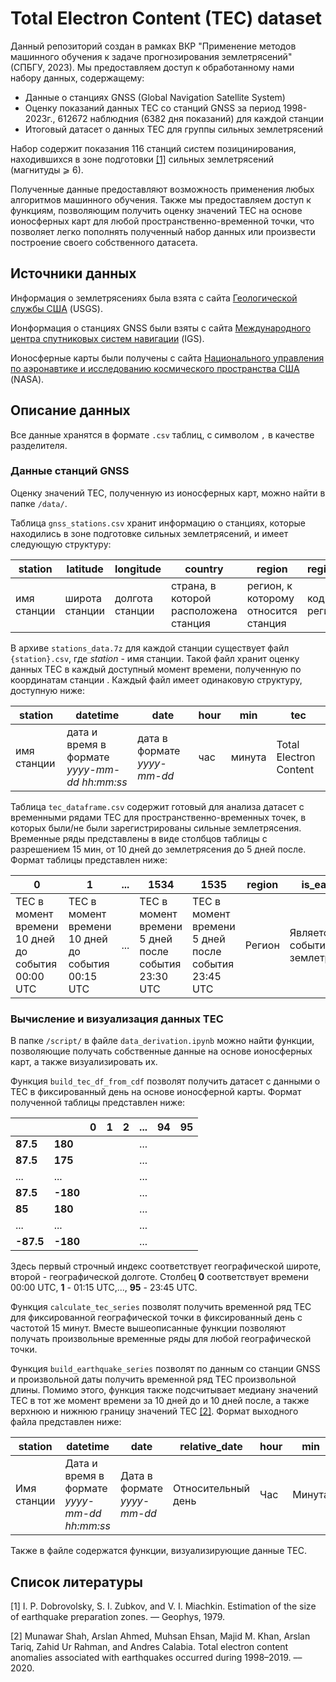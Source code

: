# Total Electron Content (TEC) dataset

Данный репозиторий создан в рамках ВКР "Применение методов машинного обучения к задаче прогнозирования землетрясений" (СПБГУ, 2023). Мы предоставляем доступ к обработанному нами набору данных, содержащему:
- Данные о станциях GNSS (Global Navigation Satellite System)
- Оценку показаний данных TEC со станций GNSS за период 1998-2023г., 612672 наблюдния (6382 дня показаний) для каждой станции
- Итоговый датасет о данных TEC для группы сильных землетрясений

Набор содержит показания 116 станций систем позицинирования, находившихся в зоне подготовки [[1]](#prep) сильных землетрясений (магнитуды ⩾ 6).

Полученные данные предоставляют возможность применения любых алгоритмов машинного обучения. Также мы предоставляем доступ к функциям, позволяющим получить оценку значений TEC на основе ионосферных карт для любой пространственно-временной точки, что позволяет легко пополнять полученный набор данных или произвести построение своего собственного датасета.

## Источники данных

Информация о землетрясениях была взята с сайта [Геологической службы США](https://earthquake.usgs.gov) (USGS).

Ионформация о станциях GNSS были взяты с сайта  [Международного центра спутниковых систем навигации](https://igs.org/) (IGS).

Ионосферные карты были получены с сайта [Национального управления по
аэронавтике и исследованию космического пространства США ](https://spdf.gsfc.nasa.gov/) (NASA). 

## Описание данных
Все данные хранятся в формате ```.csv``` таблиц, с символом ```,``` в качестве разделителя.

### Данные станций GNSS
Оценку значений TEC, полученную из ионосферных карт, можно найти в папке ```/data/```.

Таблица ```gnss_stations.csv``` хранит информацию о станциях, которые находились в зоне подготовке сильных землетрясений, и имеет следующую структуру:

| station |	latitude |	longitude |	country | region | region_id |
|-------|------|------|---|---|--------------|
| имя станции | широта станции | долгота станции | страна, в которой расположена станция | регион, к которому относится станция | код региона |

В архиве ```stations_data.7z``` для каждой станции существует файл ```{station}.csv```, где _station_ - имя станции. Такой файл хранит оценку данных TEС в каждый доступный момент времени, полученную по координатам станции . Каждый файл имеет одинаковую структуру, доступную ниже:

| station |	datetime | date |	hour | min | tec |
|-------|------|------|---|---|--------------|
| имя станции | дата и время в формате _yyyy-mm-dd_ _hh:mm:ss_| дата в формате _yyyy-mm-dd_ | час | минута | Total Electron Content | 

Таблица ```tec_dataframe.csv``` содержит готовый для анализа датасет с временными рядами TEC для пространственно-временных точек, в которых были/не были зарегистрированы сильные землетрясения. Временные ряды представлены в виде столбцов таблицы с разрешением 15 мин, от 10 дней до землетрясения до 5 дней после. Формат таблицы представлен ниже:

| 0 |	1 | ... |	1534 | 1535 | region | is_earhquake |
|-------|------|------|---|---|--------------| ---|
| TEC в момент времени 10 дней до события 00:00 UTC | TEC в момент времени 10 дней до события 00:15 UTC | ... | TEC в момент времени 5 дней после события 23:30 UTC | TEC в момент времени 5 дней после события 23:45 UTC | Регион | Является ли событие землетрясением? |



### Вычисление и визуализация данных TEC

В папке ```/script/``` в файле ```data_derivation.ipynb``` можно найти функции, позволяющие получать собственные данные на основе ионосферных карт, а также визуализировать их. 

Функция ```build_tec_df_from_cdf``` позволят получить датасет с данными о TEC в фиксированный день на основе ионосферной карты. Формат полученной таблицы представлен ниже: 

| | | 0 | 1 |	2 | ... | 94 | 95 |
| ----- | -----|  - | - |	- | -- | - | - |
| **87.5** | **180** |  |  |	 | ... |  |  |
| **87.5** | **175** |  |  |	 | ... |  |  |
| ... | ...  |  |  | | ... |  |  |  | 
| **87.5** | **-180** |  |  |	 | ... |  |  |
| **85** | **180** |  |  |	 | ... |  |  |
| ... | ...  |  |  | | ...  |  |  |  | 
| **-87.5** | **-180**|  |  |	 | ... |  |  |

Здесь первый строчный индекс соответствует географической широте, второй - географической долготе. Столбец **0** соответствует времени 00:00 UTC, **1** - 01:15 UTC,..., **95** - 23:45 UTC.

Функция ```calculate_tec_series``` позволят получить временной ряд TEC для фиксированной географической точки в фиксированный день с частотой 15 минут. Вместе вышеописанные функции позволяют получать произвольные временные ряды для любой географической точки.

Функция  ```build_earthquake_series``` позволят по данным со станции GNSS и произвольной даты получить временной ряд TEC произвольной длины. Помимо этого, функция также подсчитывает медиану значений TEC в тот же момент времени за 10 дней до и 10 дней после, а также верхнюю и нижнюю границу значений TEC [[2]](#borders). Формат выходного файла представлен ниже:

| station |	datetime |	date |	relative_date |	hour |	min |	tec |	lower_bound | 	median |	upper_bound |
| ---- |	----- |	----- |	----- |	----- |	----- | ----- |	----- | 	----- |	----- |
| Имя станции | Дата и время в формате _yyyy-mm-dd_ _hh:mm:ss_| Дата в формате _yyyy-mm-dd_ | Относительный день | Час | Минута | Total Electron Content | Нижняя граница | Медиана | Верхняя граница |

Также в файле содержатся функции, визуализирующие данные TEC.

## Список литературы

<a name="prep">[1]</a>  I. P. Dobrovolsky, S. I. Zubkov, and V. I. Miachkin. Estimation of the
size of earthquake preparation zones. –– Geophys, 1979.

<a name="borders">[2]</a> Munawar Shah, Arslan Ahmed, Muhsan Ehsan, Majid M. Khan, Arslan Tariq, Zahid Ur Rahman, and Andres Calabia. Total electron
content anomalies associated with earthquakes occurred during 1998–2019. –– 2020.



